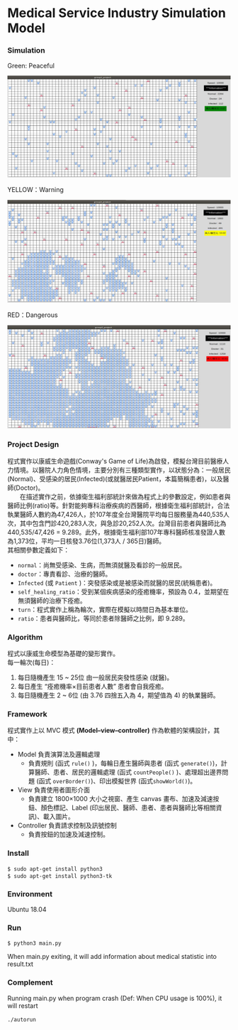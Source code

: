 # Medical Service Industry Simulation Model

### Simulation

Green: Peaceful

<img src="./img/simulation_01.JPG">

YELLOW：Warning

<img src="./img/simulation_02.JPG">

RED：Dangerous

<img src="./img/simulation_03.JPG">


### Project Design

程式實作以康威生命遊戲(Conway's Game of Life)為啟發，模擬台灣目前醫療人力情境。以醫院人力角色情境，主要分別有三種類型實作，以狀態分為：一般居民(Normal)、受感染的居民(Infected)(或就醫居民Patient，本篇簡稱患者)，以及醫師(Doctor)。<br>
　　在描述實作之前，依據衛生福利部統計來做為程式上的參數設定，例如患者與醫師比例(ratio)等。針對能夠專科治療疾病的西醫師，根據衛生福利部統計，合法執業醫師人數約為47,426人，於107年度全台灣醫院平均每日服務量為440,535人次，其中包含門診420,283人次，與急診20,252人次。台灣目前患者與醫師比為440,535/47,426  = 9.289。此外，根據衛生福利部107年專科醫師核准發證人數為1,373位，平均一日核發3.76位(1,373人 / 365日)醫師。<br>
其相關參數定義如下：

* `normal`：尚無受感染、生病，而無須就醫及看診的一般居民。
* `doctor`：專責看診、治療的醫師。
* `Infected` (或 `Patient` )：突發感染或是被感染而就醫的居民(統稱患者)。
* `self_healing_ratio`：受到某個疾病感染的痊癒機率，預設為 0.4，並期望在無須醫師的治療下痊癒。
* `turn`：程式實作上稱為輪次，實際在模擬以時間日為基本單位。
* `ratio`：患者與醫師比，等同於患者除醫師之比例，即 9.289。



### Algorithm

程式以康威生命模型為基礎的變形實作。<br>
每一輪次(每日)：

1. 每日隨機產生 15 ~ 25位 由一般居民突發性感染 (就醫)。
2. 每日產生 “痊癒機率×目前患者人數” 患者會自我痊癒。
3. 每日隨機產生 2 ~ 6位 (由 3.76 四捨五入為 4，期望值為 4) 的執業醫師。



### Framework

程式實作上以 MVC 模式 **(Model–view–controller)** 作為軟體的架構設計，其中：

* Model 負責演算法及邏輯處理
  * 負責規則 (函式 `rule()` )，每輪日產生醫師與患者 (函式 `generate()`)，計算醫師、患者、居民的邏輯處理 (函式 `countPeople()` )、處理超出邊界問題 (函式 `overBorder()`)、印出模擬世界 (函式`showWorld()`)。
* View 負責使用者圖形介面
  * 負責建立 1800×1000 大小之視窗、產生 canvas 畫布、加速及減速按鈕、顏色標記、Label (印出居民、醫師、患者、患者與醫師比等相關資訊)、載入圖片。
* Controller 負責請求控制及訊號控制
  * 負責按鈕的加速及減速控制。

### Install

```
$ sudo apt-get install python3
$ sudo apt-get install python3-tk
```

### Environment
Ubuntu 18.04

### Run
```
$ python3 main.py
```
When main.py exiting, it will add information about medical statistic into result.txt


### Complement

Running main.py when program crash (Def: When CPU usage is 100%), it will restart
```
./autorun
```




